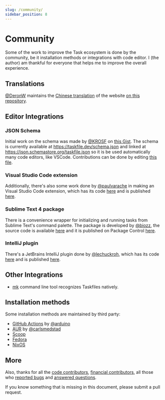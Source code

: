 ```yaml
---
slug: /community/
sidebar_position: 8
---
```


# Community

Some of the work to improve the Task ecosystem is done by the community, be it installation methods or integrations with code editor. I (the author) am thankful for everyone that helps me to improve the overall experience.

## Translations

[@DeronW](https://github.com/DeronW) maintains the [Chinese translation](https://task-zh.readthedocs.io/zh_CN/latest/) of the website [on this repository](https://github.com/DeronW/task).

## Editor Integrations

### JSON Schema

Initial work on the schema was made by [@KROSF](https://github.com/KROSF) on [this Gist](https://gist.github.com/KROSF/c5435acf590acd632f71bb720f685895). The schema is currently available at https://taskfile.dev/schema.json and linked at https://json.schemastore.org/taskfile.json so it is be used automatically many code editors, like VSCode. Contributions can be done by editing [this file](https://github.com/go-task/task/blob/master/docs/static/schema.json).

### Visual Studio Code extension

Additionally, there's also some work done by [@paulvarache](https://github.com/paulvarache) in making an Visual Studio Code extension, which has its code [here](https://github.com/paulvarache/vscode-taskfile) and is published [here](https://marketplace.visualstudio.com/items?itemName=paulvarache.vscode-taskfile).

### Sublime Text 4 package

There is a convenience wrapper for initializing and running tasks from Sublime Text's command palette. The package is developed by [@biozz](https://github.com/biozz), the source code is available [here](https://github.com/biozz/sublime-taskfile) and it is published on Package Control [here](https://packagecontrol.io/packages/Taskfile).

### IntelliJ plugin

There's a JetBrains IntelliJ plugin done by [@lechuckroh](https://github.com/lechuckroh), which has its code [here](https://github.com/lechuckroh/task-intellij-plugin) and is published [here](https://plugins.jetbrains.com/plugin/17058-taskfile).

## Other Integrations

- [mk](https://github.com/pycontribs/mk) command line tool recognizes Taskfiles natively.

## Installation methods

Some installation methods are maintained by third party:

- [GitHub Actions](https://github.com/arduino/setup-task) by [@arduino](https://github.com/arduino)
- [AUR](https://aur.archlinux.org/packages/go-task-bin) by [@carlsmedstad](https://github.com/carlsmedstad)
- [Scoop](https://github.com/ScoopInstaller/Main/blob/master/bucket/task.json)
- [Fedora](https://packages.fedoraproject.org/pkgs/golang-github-task/go-task/)
- [NixOS](https://github.com/NixOS/nixpkgs/blob/master/pkgs/development/tools/go-task/default.nix)

## More

Also, thanks for all the [code contributors](https://github.com/go-task/task/graphs/contributors), [financial contributors](https://opencollective.com/task), all those who [reported bugs](https://github.com/go-task/task/issues?q=is%3Aissue) and [answered questions](https://github.com/go-task/task/discussions).

If you know something that is missing in this document, please submit a pull request.
